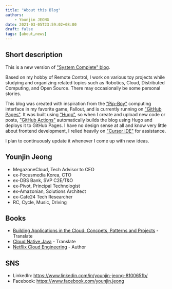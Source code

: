 ```yaml
---
title: "About this Blog"
authors:
    - Younjin JEONG
date: 2021-03-05T23:59:02+08:00
draft: false
tags: [about,news]
---
```


## Short description
This is a new version of ["System Complete" blog](https://kerberosj.tistory.com/).  

Based on my hobby of Remote Control, I work on various toy projects while studying and organizing related topics such as Robotics, Cloud, Distributed Computing, and Open Source. There may occasionally be some personal stories.

This blog was created with inspiration from the ["Pip-Boy"](https://www.youtube.com/watch?v=BI2cjh1szOQ) computing interface in my favorite game, Fallout, and is currently running on ["GitHub Pages"](https://pages.github.com/). It was built using ["Hugo"](https://gohugo.io/), so when I create and upload new code or posts, ["GitHub Actions"](https://github.com/features/actions) automatically builds the blog using Hugo and deploys it to GitHub Pages. I have no design sense at all and know very little about frontend development, I relied heavily on ["Cursor IDE"](https://www.cursor.com/) for assistance. 

I plan to continuously update it whenever I come up with new ideas.


## Younjin Jeong  
- MegazoneCloud, Tech Advisor to CEO  
- ex-Focusmedia Korea, CTO  
- ex-DBS Bank, SVP C2E/T&O  
- ex-Pivot, Principal Technologist 
- ex-Amazonian, Solutions Architect 
- ex-Cafe24 Tech Researcher 
- RC, Cycle, Music, Driving 

## Books
- [Building Applications in the Cloud: Concpets, Patterns and Projects](https://jpub.tistory.com/167) - Translate 
- [Cloud Native Java](http://m.yes24.com/Goods/Detail/61788283) - Translate 
- [Netflix Cloud Engineering](http://m.yes24.com/Goods/Detail/90445341) - Author 

## SNS 
- LinkedIn: https://www.linkedin.com/in/younjin-jeong-8100651b/ 
- Facebook: https://www.facebook.com/younjin.jeong 
